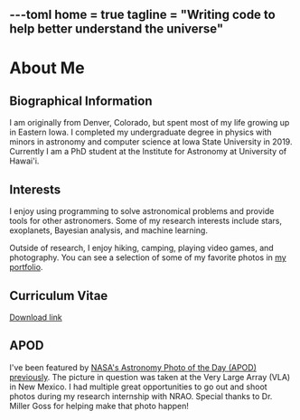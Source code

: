 ---toml
home = true
tagline = "Writing code to help better understand the universe"
---

# About Me

## Biographical Information

I am originally from Denver, Colorado, but spent most of my life growing up in Eastern Iowa. I completed my undergraduate degree in physics with minors in astronomy and computer science at Iowa State University in 2019. Currently I am a PhD student at the Institute for Astronomy at University of Hawai'i.

## Interests

I enjoy using programming to solve astronomical problems and provide tools for other astronomers. Some of my research interests include stars, exoplanets, Bayesian analysis, and machine learning.

Outside of research, I enjoy hiking, camping, playing video games, and photography. You can see a selection of some of my favorite photos in [my portfolio](https://portfolio.mileslucas.com).

## Curriculum Vitae

[Download link](/CV.pdf)

## APOD

I've been featured by [NASA's Astronomy Photo of the Day (APOD) previously](https://apod.nasa.gov/apod/ap180713.html). The picture in question was taken at the Very Large Array (VLA) in New Mexico. I had multiple great opportunities to go out and shoot photos during my research internship with NRAO. Special thanks to Dr. Miller Goss for helping make that photo happen!
